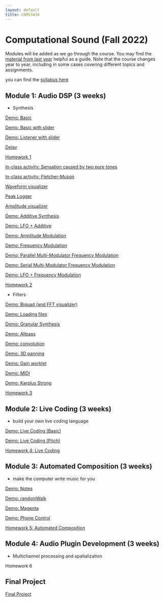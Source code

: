 ```yaml
---
layout: default
title: COMS3430
---
```

 
# Computational Sound (Fall 2022)


Modules will be added as we go through the course.
You may find the [material from last year](../fall2021) helpful as a guide.
Note that the course changes year to year, including in some cases covering different topics and assignments.

you can find the [syllabus here](./syllabus.pdf)

## Module 1: Audio DSP (3 weeks)

- Synthesis 

[Demo: Basic](./basic)

[Demo: Basic with slider](./basic_slider)

[Demo: Listener with slider](./listener_slider)

[Delay](./delay)

[Homework 1](./Lab1)

[In-class activity: Sensation caused by two pure tones](./beatingDemo)

[In-class activity: Fletcher-Muson](./equalLoudness)

[Waveform visualizer](./wave_logger)

[Peak Logger](./peak_logger)

[Amplitude visualizer](https://stackoverflow.com/a/44360729/1609406)

[Demo: Additive Synthesis](./addititive)

[Demo: LFO + Additive](./lfoAddititve)

[Demo: Amplitude Modulation](./am)

[Demo: Frequency Modulation](./fm)

[Demo: Parallel Multi-Modulator Frequency Modulation](./parmmfm)

[Demo: Serial Multi-Modulator Frequency Modulation](./sermmfm)

[Demo: LFO + Frequency Modulation](./lfofm)

[Homework 2](./Lab2)

- Filters

[Demo: Biquad (and FFT visualizer)](./biquad)

[Demo: Loading files](./loadFile)

[Demo: Granular Synthesis](./granular)

[Demo: Allpass](./allpass) 

[Demo: convolution](./convolution)

[Demo: 3D panning](./3dpanning)

[Demo: Gain worklet](./gain_worklet)

[Demo: MIDI](./midi)

[Demo: Karplus Strong](./karplus_strong)

[Homework 3](./Lab3.md)

## Module 2: Live Coding (3 weeks) 

- build your own live coding language

[Demo: Live Coding (Basic)](./liveCodeBasic)

[Demo: Live Coding (Pitch)](./liveCodePitch)

[Homework 4: Live Coding](/Lab4.md)

## Module 3: Automated Composition (3 weeks)

- make the computer write music for you

[Demo: Notes](./notes)

[Demo: randomWalk](./randomWalk)

[Demo: Magenta](./magenta)

[Demo: Phone Control](./phonecontrol)

[Homework 5: Automated Composition](/Lab5.md)


## Module 4: Audio Plugin Development (3 weeks)

- Multichannel processing and spatialization

Homework 6

## Final Project

[Final Project](./Final)
